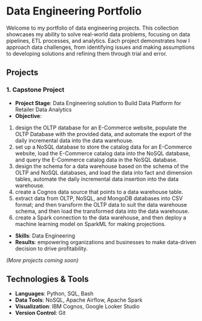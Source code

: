 # Data Engineering Portfolio

Welcome to my portfolio of data engineering projects. This collection showcases my ability to solve real-world data problems, focusing on data pipelines, ETL processes, and analytics. Each project demonstrates how I approach data challenges, from identifying issues and making assumptions to developing solutions and refining them through trial and error.

## Projects
### 1. Capstone Project
- **Project Stage**: Data Engineering solution to Build Data Platform for Retailer Data Analytics
- **Objective**:
1. design the OLTP database for an E-Commerce website, populate the OLTP Database with the provided data, and automate the export of the daily incremental data into the data warehouse.
2. set up a NoSQL database to store the catalog data for an E-Commerce website, load the E-Commerce catalog data into the NoSQL database, and query the E-Commerce catalog data in the NoSQL database.
3. design the schema for a data warehouse based on the schema of the OLTP and NoSQL databases, and load the data into fact and dimension tables, automate the daily incremental data insertion into the data warehouse.
4. create a Cognos data source that points to a data warehouse table.
5. extract data from OLTP, NoSQL, and MongoDB databases into CSV format; and then transform the OLTP data to suit the data warehouse schema, and then load the transformed data into the data warehouse.
6. create a Spark connection to the data warehouse, and then deploy a machine learning model on SparkML for making projections.
- **Skills**: Data Engineering
- **Results**: empowering organizations and businesses to make data-driven decision to drive profitability.

*(More projects coming soon)*

## Technologies & Tools
- **Languages**: Python, SQL, Bash
- **Data Tools**: NoSQL, Apache Airflow, Apache Spark
- **Visualization**: IBM Cognos, Google Looker Studio
- **Version Control**: Git
